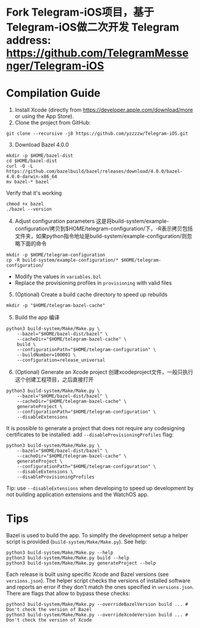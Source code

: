 # Fork Telegram-iOS项目，基于Telegram-iOS做二次开发 Telegram address: https://github.com/TelegramMessenger/Telegram-iOS

# Compilation Guide

1. Install Xcode (directly from https://developer.apple.com/download/more or using the App Store).
2. Clone the project from GitHub:

```
git clone --recursive -j8 https://github.com/yzzzzw/Telegram-iOS.git
```

3. Download Bazel 4.0.0

```
mkdir -p $HOME/bazel-dist
cd $HOME/bazel-dist
curl -O -L https://github.com/bazelbuild/bazel/releases/download/4.0.0/bazel-4.0.0-darwin-x86_64
mv bazel-* bazel
```

Verify that it's working

```
chmod +x bazel
./bazel --version
```

4. Adjust configuration parameters 这是将build-system/example-configuration/拷贝到$HOME/telegram-configuration/下，-R表示拷贝包括文件夹，如果python指令地址是build-system/example-configuration/则忽略下面的命令

```
mkdir -p $HOME/telegram-configuration
cp -R build-system/example-configuration/* $HOME/telegram-configuration/
```

- Modify the values in `variables.bzl`
- Replace the provisioning profiles in `provisioning` with valid files

5. (Optional) Create a build cache directory to speed up rebuilds

```
mkdir -p "$HOME/telegram-bazel-cache"
```

5. Build the app 编译

```
python3 build-system/Make/Make.py \
    --bazel="$HOME/bazel-dist/bazel" \
    --cacheDir="$HOME/telegram-bazel-cache" \
    build \
    --configurationPath="$HOME/telegram-configuration" \
    --buildNumber=100001 \
    --configuration=release_universal
```

6. (Optional) Generate an Xcode project 创建xcodeproject文件，一般只执行这个创建工程项目，之后直接打开

```
python3 build-system/Make/Make.py \
    --bazel="$HOME/bazel-dist/bazel" \
    --cacheDir="$HOME/telegram-bazel-cache" \
    generateProject \
    --configurationPath="$HOME/telegram-configuration" \
    --disableExtensions
```

It is possible to generate a project that does not require any codesigning certificates to be installed: add `--disableProvisioningProfiles` flag:
```
python3 build-system/Make/Make.py \
    --bazel="$HOME/bazel-dist/bazel" \
    --cacheDir="$HOME/telegram-bazel-cache" \
    generateProject \
    --configurationPath="$HOME/telegram-configuration" \
    --disableExtensions \
    --disableProvisioningProfiles
```


Tip: use `--disableExtensions` when developing to speed up development by not building application extensions and the WatchOS app.


# Tips

Bazel is used to build the app. To simplify the development setup a helper script is provided (`build-system/Make/Make.py`). See help:

```
python3 build-system/Make/Make.py --help
python3 build-system/Make/Make.py build --help
python3 build-system/Make/Make.py generateProject --help
```

Each release is built using specific Xcode and Bazel versions (see `versions.json`). The helper script checks the versions of installed software and reports an error if they don't match the ones specified in `versions.json`. There are flags that allow to bypass these checks:

```
python3 build-system/Make/Make.py --overrideBazelVersion build ... # Don't check the version of Bazel
python3 build-system/Make/Make.py --overrideXcodeVersion build ... # Don't check the version of Xcode
```
